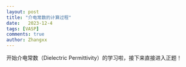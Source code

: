 ```yaml
---
layout: post
title: "介电常数的计算过程"
date:   2023-12-4
tags: [VASP]
comments: true
author: Zhangxx
---
```


开始介电常数（Dielectric Permittivity）的学习啦，接下来直接进入正题！

<!-- more -->

